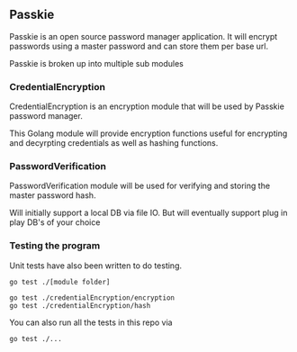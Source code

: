 ## Passkie 

Passkie is an open source password manager application.  It will encrypt passwords using a master password and can store them per base url.

Passkie is broken up into multiple sub modules

### CredentialEncryption

CredentialEncryption is an encryption module that will be used by Passkie password manager.

This Golang module will provide encryption functions useful for encrypting and decyrpting credentials as well as hashing functions.

### PasswordVerification

PasswordVerification module will be used for verifying and storing the master password hash.

Will initially support a local DB via file IO.  But will eventually support plug in play DB's of your choice

### Testing the program

Unit tests have also been written to do testing.

```
go test ./[module folder]

go test ./credentialEncryption/encryption
go test ./credentialEncryption/hash
```

You can also run all the tests in this repo via
```
go test ./...
```
